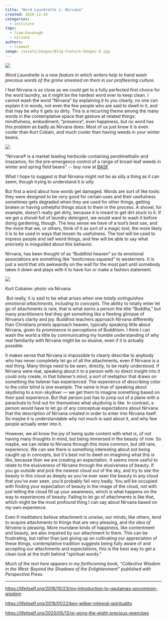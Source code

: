 ```yaml
---
title: "Word Laundrette 1: Nirvana"
created: 2020-12-19
categories: 
  - institute
tags: 
  - liam-kavanagh
  - nirvana
authors: 
  - liamaet
image: /assets/images/Blog-Feature-Images-8.jpg
---
```


![](/assets/images/laundry.jpeg)

_Word Laundrette is a new feature in which writers help to hand wash precious words of the grime smeared on them in our profiteering culture._

I feel Nirvana is as close as we could get to a fully perfected first choice for the word laundry, as it might be the hardest word ever to keep clean. I cannot wash the word “Nirvana” by explaining it to you clearly, no one can explain it in words, not even the few people who are said to dwell in it, and that may be why it gets so dirty. This is a recurring theme among the many words in the contemplative space that gesture at related things: mindfulness, embodiment, “presence”, even happiness, but no word has this problem as badly as Nirvana does. Most of us just know it is even cooler than Kurt Cobain, and much cooler than having weeds in your winter beans.

![](/assets/images/herbicide-nirvana-1.png)

"Nirvana® is a market leading herbicide containing pendimethalin and imazamox, for the pre-emergence control of a range of broad-leaf weeds in winter and spring field beans" -- buy now at [BASF](https://www.agricentre.basf.co.uk/en/Products/Product-Search/Herbicides/Nirvana.html)

What I hope to suggest is that Nirvana might not be as silly a thing as it can seem, though trying to understand it _is silly._

But first a word about how words get damaged. Words are sort of like tools: they were designed to be very good for certain uses and their usefulness sometimes gets degraded when they are used for other things, getting broken or having unhelpful things stuck to them in the process. A shovel, for example, doesn’t really get dirty, because it is meant to get dirt stuck to it. If we get a shovel full of laundry detergent, we would want to wash it before doing gardening, though. The less sense we have of a tool’s best use, and the more that we, or others, think of it as sort of a magic tool, the more likely it is to be used in ways that lessen its usefulness. The tool will be used to impress people and sell weird things, and few will be able to say what precisely is misguided about this behavior.

Nirvana, has been thought of as “Buddhist heaven” so its emotional associations are something like “exoticness-squared” to westerners. It is just a word that sits awkwardly on the wall for the most part until somebody takes it down and plays with it to have fun or make a fashion statement.

![](/assets/images/cobain.jpeg)

Kurt Cobaine: photo via Nirvana

 But really, it is said to be what arises when one _totally extinguishes emotional attachments, including to concepts_. The ability to totally enter let go of attachments is rare, that is what earns a person the title “Buddha,” but many practitioners feel they get something like a fleeting glimpse of Nirvana’s clarity and joy. Buddhist teachers approach Nirvana differently than Christians priests approach heaven, typically speaking little about Nirvana, given its prominence in perceptions of Buddhism. I think I can wash the world a little by communicating my humble understanding of why real familiarity with Nirvana might be so elusive, even if it is actually possible.

It makes sense that Nirvana is impossible to clearly describe to anybody who has never completely let go of all the attachments, even if Nirvana is a real thing. Many things need to be seen, directly, to be really understood. If Nirvana were real, speaking about it to a person with no direct insight into it could only create, in that listener’s mind, a sort of metaphor that draws on something the listener has experienced. The experience of describing color to the color blind is one example. The same is true of speaking about skydiving to a non-skydiver — we get them to imagine something based on their past experience. But that person just has to jump out of a plane with a parachute to find out for themselves what skydiving is like. In contrast, a person would have to let go of any conceptual expectations about Nirvana that the description of Nirvana created in order to enter into Nirvana itself. So maybe it is understandable why not much is said about it, and why few people actually enter into it.

However, we all know the joy of being quite content with what is, of not having many thoughts in mind, but being immersed in the beauty of now. So maybe, we can relate to Nirvana through this more common, but still rare, experience. We can see there is something interesting about not being caught up in concepts, but it's best not to dwell on imagining what this is like, because then we are creating an expectation. It seems more useful to relate to the elusiveness of Nirvana through the elusiveness of beauty. If you go outside and pick the nearest cloud out of the sky, and try to see the beauty in this cloud as deeply as you’ve ever seen the beauty in any cloud that you’ve ever seen, you’d probably fail very badly. You will be occupied with finding your expectation of beauty in the image of the cloud, not with just letting the cloud fill up your awareness, which is what happens on the way to experiences of beauty. Failing to let go of attachments is like that, which might be the most profound thing I can say about Nirvana based on my own experience.

Even if meditators _believe_ attachment is unwise, our minds, like others, tend to acquire attachments to things that are very pleasing, and _the idea of Nirvana_ is pleasing. More mundane kinds of happiness, like contentment and beauty, are also impaired by our attachment to them. This can be frustrating, but rather than just giving up on cultivating our appreciation of these things, contemplative tradition suggests being fully aware of and accepting our attachments and expectations, this is the best way to get a clean look at the truth behind "spiritual words."

_Much of the text here appears in my forthcoming book, “Collective Wisdom in the West: Beyond the Shadows of the Enlightenment” published with Perspectiva Press._

* * *

https://lifeitself.org/2016/10/23/my-introduction-to-gautamas-uncommon-wisdom

https://lifeitself.org/2019/01/22/ken-wilber-integral-spirituality

https://lifeitself.org/2020/05/12/qi-gong-the-eight-precious-exercises
